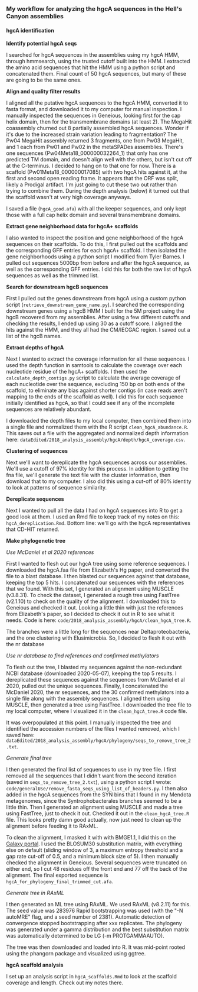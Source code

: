 ### My workflow for analyzing the hgcA sequences in the Hell's Canyon assemblies

#### hgcA identification


**Identify potential hgcA seqs**

I searched for hgcA sequences in the assemblies using my hgcA HMM, through hmmsearch, using the trusted cutoff built into the HMM.
I extracted the amino acid sequences that hit the HMM using a python script and concatenated them.
Final count of 50 hgcA sequences, but many of these are going to be the same ones.

**Align and quality filter results**

I aligned all the putative hgcA sequences to the hgcA HMM, converted it to fasta format, and downloaded it to my computer for manual inspection.
I manually inspected the sequences in Geneious, looking first for the cap helix domain, then for the transmembrane domains (at least 2).
The MegaHit coassembly churned out 8 partially assembled hgcA sequences.
Wonder if it's due to the increased strain variation leading to fragmentation?
The Pw04 MegaHit assembly returned 3 fragments, one from Pw03 MegaHit, and 1 each from Pw01 and Pw02 in the metaSPADes assemblies.
There's one sequences (Pw04Meta18_000000032264_1) that only has one predicted TM domain, and doesn't align well with the others, but isn't cut off at the C-terminus.
I decided to hang on to that one for now.
There is a scaffold (Pw01Meta18_000000017085) with two hgcA hits against it, at the first and second open reading frame.
It appears that the ORF was split, likely a Prodigal artifact.
I'm just going to cut these two out rather than trying to combine them.
During the depth analysis (below) it turned out that the scaffold wasn't at very high coverage anyways.

I saved a file (`hgcA_good.afa`) with all the keeper sequences, and only kept those with a full cap helix domain and several transmembrane domains.



**Extract gene neighborhood data for hgcA+ scaffolds**

I also wanted to inspect the position and gene neighborhood of the hgcA sequences on their scaffolds.
To do this, I first pulled out the scaffolds and the corresponding GFF entries for each hgcA+ scaffold.
I then isolated the gene neighborhoods using a python script I modified from Tyler Barnes.
I pulled out sequences 5000bp from before and after the hgcA sequence, as well as the corresponding GFF entries.
I did this for both the raw list of hgcA sequences as well as the trimmed list.



**Search for downstream hgcB sequences**

First I pulled out the genes downstream from hgcA using a custom python script (`retrieve_downstream_gene_name.py`).
I searched the corresponding downstream genes using a hgcB HMM I built for the 5M project using the hgcB recovered from my assemblies.
After using a few different cutoffs and checking the results, I ended up using 30 as a cutoff score.
I aligned the hits against the HMM, and they all had the CM/IECGAC region.
I saved out a list of the hgcB names.


**Extract depths of hgcA**

Next I wanted to extract the coverage information for all these sequences.
I used the depth function in samtools to calculate the coverage over each nucleotide residue of the hgcA+ scaffolds.
I then used the `calculate_depth_contigs.py` script to calculate the average coverage of each nucleotide over the sequence, excluding 150 bp on both ends of the scaffold, to eliminate any bias against shorter contigs (in case reads aren't mapping to the ends of the scaffold as well).
I did this for each sequence initially identified as hgcA, so that I could see if any of the incomplete sequences are relatively abundant.

I downloaded the depth files to my local computer, then combined them into a single file and normalized them with the R script `clean_hgcA_abundance.R`.
This saves out a file with the aggregated and normalized depth information here: `dataEdited/2018_analysis_assembly/hgcA/depth/hgcA_coverage.csv`.


**Clustering of sequences**

Next we'll want to dereplicate the hgcA sequences across our assemblies.
We'll use a cutoff of 97% identity for this process.
In addition to getting the fna file, we'll generate the text file with the cluster information, then download that to my computer.
I also did this using a cut-off of 80% identity to look at patterns of sequence similarity.

**Dereplicate sequences**

Next I wanted to pull all the data I had on hgcA sequences into R to get a good look at them.
I used an Rmd file to keep track of my notes on this: `hgcA_dereplication.Rmd`.
Bottom line: we'll go with the hgcA representatives that CD-HIT returned.


**Make phylogenetic tree**

*Use McDaniel et al 2020 references*

First I wanted to flesh out our hgcA tree using some reference sequences.
I downloaded the hgcA.faa file from Elizabeth's Hg paper, and converted the file to a blast database.
I then blasted our sequences against that database, keeping the top 5 hits.
I concatenated our sequences with the references that we found.
With this set, I generated an alignment using MUSCLE (v3.8.31).
To check the dataset, I generated a rough tree using FastTree (v2.1.10) to check on the quality of the alignment.
I downloaded this to Geneious and checked it out.
Looking a little thin with just the references from Elizabeth's paper, so I decided to check it out in R to see what it needs.
Code is here: `code/2018_analysis_assembly/hgcA/clean_hgcA_tree.R`.

The branches were a little long for the sequences near Deltaproteobacteria, and the one clustering with Elusimicrobia.
So, I decided to flesh it out with the nr database

*Use nr database to find references and confirmed methylators*

To flesh out the tree, I blasted my sequences against the non-redundant NCBI database (downloaded 2020-05-07), keeping the top 5 results.
I dereplicated these sequences against the sequences from McDaniel et al 2020, pulled out the unique sequences.
Finally, I concatenated the McDaniel 2020, the nr sequences, and the 30 confirmed methylators into a single file along with the assembly sequences.
I aligned them using MUSCLE, then generated a tree using FastTree.
I downloaded the tree file to my local computer, where I visualized it in the `clean_hgcA_tree.R` code file.

It was overpopulated at this point.
I manually inspected the tree and identified the accession numbers of the files I wanted removed, which I saved here: `dataEdited/2018_analysis_assembly/hgcA/phylogeny/seqs_to_remove_tree_2.txt`.


*Generate final tree*

I then generated the final list of sequences to use in my tree file.
I first removed all the sequences that I didn't want from the second iteration (saved in `seqs_to_remove_tree_2.txt`), using a python script I wrote: `code/generalUse/remove_fasta_seqs_using_list_of_headers.py`.
I then also added in the hgcA sequences from the SYN bins that I found in my Mendota metagenomes, since the Syntrophobacterales branches seemed to be a little thin.
Then I generated an alignment using MUSCLE and made a tree using FastTree, just to check it out.
Checked it out in the `clean_hgcA_tree.R` file.
This looks pretty damn good actually, now just need to clean up the alignment before feeding it to RAxML.

To clean the alignment, I masked it with with BMGE1.1,
I did this on the [Galaxy portal](https://galaxy.pasteur.fr/?tool_id=toolshed.pasteur.fr%2Frepos%2Fdcorreia%2Fbmge%2Fbmge%2F1.12&version=1.12&__identifer=5anq311b6rv).
I used the BLOSUM30 substitution matrix, with everything else on default (sliding window of 3, a maximum entropy threshold and a gap rate cut-off of 0.5, and a minimum block size of 5).
I then manually checked the alignment in Geneious.
Several sequences were truncated on either end, so I cut 48 residues off the front end and 77 off the back of the alignment.
The final exported sequence is `hgcA_for_phylogeny_final_trimmed_cut.afa`.


*Generate tree in RAxML*

I then generated an ML tree using RAxML.
We used RAxML (v8.2.11) for this.
The seed value was 283976
Rapid bootstrapping was used (with the "-N autoMRE" flag, and a seed number of 2381).
Automatic detection of convergence stopped bootstrapping after xxx replicates.
The phylogeny was generated under a gamma distribution and the best substitution matrix was automatically determined to be LG (-m PROTGAMMAAUTO).












The tree was then downloaded and loaded into R. It was mid-point rooted using the phangorn package and visualized using ggtree.



**hgcA scaffold analysis**

I set up an analysis script in `hgcA_scaffolds.Rmd` to look at the scaffold coverage and length.
Check out my notes there.
